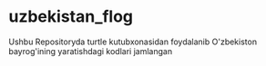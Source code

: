 # uzbekistan_flog
Ushbu Repositoryda  turtle kutubxonasidan foydalanib O'zbekiston bayrog'ining yaratishdagi kodlari jamlangan
